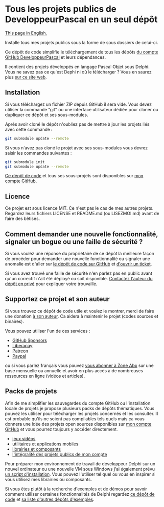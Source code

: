 # Tous les projets publics de DeveloppeurPascal en un seul dépôt

[This page in English.](README.md)

Installe tous mes projets publics sous la forme de sous dossiers de celui-ci.

Ce dépôt de code simplifie le téléchargement de tous les dépôts [du compte GitHub DeveloppeurPascal](https://github.com/DeveloppeurPascal) et leurs dépendances.

Il contient des projets développés en langage Pascal Objet sous Delphi. Vous ne savez pas ce qu'est Dephi ni où le télécharger ? Vous en saurez plus [sur ce site web](https://delphi-resources.developpeur-pascal.fr/).

## Installation

Si vous téléchargez un fichier ZIP depuis GitHub il sera vide. Vous devez utiliser la commande "git" ou une interface utilisateur dédiée pour cloner ou dupliquer ce dépôt et ses sous-modules.

Après avoir cloné le dépôt n'oubliez pas de mettre à jour les projets liés avec cette commande :

```bash
git submodule update --remote
```

Si vous n'avez pas cloné le projet avec ses sous-modules vous devrez saisir les commandes suivantes :

```bash
git submodule init
git submodule update --remote
```

[Ce dépôt de code](https://github.com/DeveloppeurPascal/_AllProjects) et tous ses sous-projets sont disponibles sur [mon compte GitHub](https://github.com/DeveloppeurPascal).

## Licence

Ce projet est sous licence MIT. Ce n'est pas le cas de mes autres projets. Regardez leurs fichiers LICENSE et README.md (ou LISEZMOI.md) avant de faire des bêtises.

## Comment demander une nouvelle fonctionnalité, signaler un bogue ou une faille de sécurité ?

Si vous voulez une réponse du propriétaire de ce dépôt la meilleure façon de procéder pour demander une nouvelle fonctionnalité ou signaler une anomalie est d'aller sur [le dépôt de code sur GitHub](https://github.com/DeveloppeurPascal/_AllProjects) et [d'ouvrir un ticket](https://github.com/DeveloppeurPascal/_AllProjects/issues).

Si vous avez trouvé une faille de sécurité n'en parlez pas en public avant qu'un correctif n'ait été déployé ou soit disponible. [Contactez l'auteur du dépôt en privé](https://developpeur-pascal.fr/nous-contacter.php) pour expliquer votre trouvaille.

## Supportez ce projet et son auteur

Si vous trouvez ce dépôt de code utile et voulez le montrer, merci de faire une donation [à son auteur](https://github.com/DeveloppeurPascal). Ca aidera à maintenir le projet (codes sources et binaires).

Vous pouvez utiliser l'un de ces services :

* [GitHub Sponsors](https://github.com/sponsors/DeveloppeurPascal)
* [Liberapay](https://liberapay.com/PatrickPremartin)
* [Patreon](https://www.patreon.com/patrickpremartin)
* [Paypal](https://www.paypal.com/paypalme/patrickpremartin)

ou si vous parlez français vous pouvez [vous abonner à Zone Abo](https://zone-abo.fr/nos-abonnements.php) sur une base mensuelle ou annuelle et avoir en plus accès à de nombreuses ressources en ligne (vidéos et articles).

## Packs de projets

Afin de me simplifier les sauvegardes du compte GitHub ou l'installation locale de projets je propose plusieurs packs de dépôts thématiques. Vous pouvez les utiliser pour télécharger les projets concernés et les consulter. Il est probable qu'ils ne soient pas compilables tels quels mais ça vous donnera une idée des projets open sources disponibles sur [mon compte GitHub](https://github.com/DeveloppeurPascal) et vous pourrez toujours y accéder directement.

* [jeux vidéos](https://github.com/DeveloppeurPascal/DevPas-Games-Pack)
* [utilitaires et applications mobiles](https://github.com/DeveloppeurPascal/DevPas-WorkingPrograms-Pack)
* [librairies et composants](https://github.com/DeveloppeurPascal/DevPas-Components-Pack)
* [l'intégralité des projets publics de mon compte](https://github.com/DeveloppeurPascal/_AllProjects)

Pour préparer mon environnement de travail de développeur Delphi sur un nouvel ordinateur ou une nouvelle VM sous Windows j'ai également prévu [un script d'installation](https://github.com/DeveloppeurPascal/__MyMinimalDependenciesForWorkingWithDelphi). Vous pouvez l'utiliser tel quel ou vous en inspirer si vous utilisez mes librairies ou composants.

Si vous êtes plutôt à la recherche d'exemples et de démos pour savoir comment utiliser certaines fonctionnalités de Delphi regardez [ce dépôt de code](https://github.com/DeveloppeurPascal/Delphi-samples) et [sa liste d'autres dépôts d'exemples](https://github.com/DeveloppeurPascal/Delphi-samples/blob/main/OtherDelphiSampleRepositories.md).
